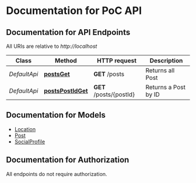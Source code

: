# Documentation for PoC API

<a name="documentation-for-api-endpoints"></a>
## Documentation for API Endpoints

All URIs are relative to *http://localhost*

| Class | Method | HTTP request | Description |
|------------ | ------------- | ------------- | -------------|
| *DefaultApi* | [**postsGet**](Apis/DefaultApi.md#postsget) | **GET** /posts | Returns all Post |
*DefaultApi* | [**postsPostIdGet**](Apis/DefaultApi.md#postspostidget) | **GET** /posts/{postId} | Returns a Post by ID |


<a name="documentation-for-models"></a>
## Documentation for Models

 - [Location](./Models/Location.md)
 - [Post](./Models/Post.md)
 - [SocialProfile](./Models/SocialProfile.md)


<a name="documentation-for-authorization"></a>
## Documentation for Authorization

All endpoints do not require authorization.
